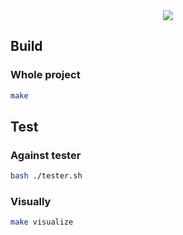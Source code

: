 <div align="center">
	<img src="https://github.com/ayogun/42-project-badges/raw/main/covers/cover-push_swap-bonus.png" />
</div>

## Build

### Whole project

```sh
make
```

## Test

### Against tester

```sh
bash ./tester.sh
```

### Visually

```sh
make visualize
```
